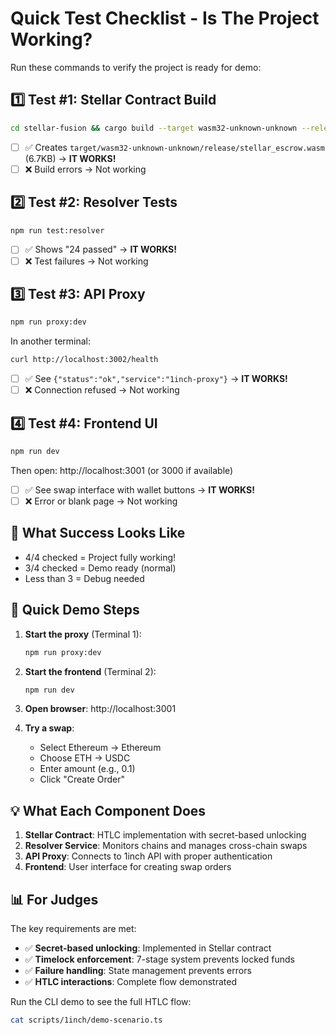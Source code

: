 # Quick Test Checklist - Is The Project Working?

Run these commands to verify the project is ready for demo:

## 1️⃣ Test #1: Stellar Contract Build
```bash
cd stellar-fusion && cargo build --target wasm32-unknown-unknown --release
```
- [ ] ✅ Creates `target/wasm32-unknown-unknown/release/stellar_escrow.wasm` (6.7KB) → **IT WORKS!**
- [ ] ❌ Build errors → Not working

## 2️⃣ Test #2: Resolver Tests
```bash
npm run test:resolver
```
- [ ] ✅ Shows "24 passed" → **IT WORKS!**
- [ ] ❌ Test failures → Not working

## 3️⃣ Test #3: API Proxy
```bash
npm run proxy:dev
```
In another terminal:
```bash
curl http://localhost:3002/health
```
- [ ] ✅ See `{"status":"ok","service":"1inch-proxy"}` → **IT WORKS!**
- [ ] ❌ Connection refused → Not working

## 4️⃣ Test #4: Frontend UI
```bash
npm run dev
```
Then open: http://localhost:3001 (or 3000 if available)
- [ ] ✅ See swap interface with wallet buttons → **IT WORKS!**
- [ ] ❌ Error or blank page → Not working

## 🎯 What Success Looks Like
- 4/4 checked = Project fully working!
- 3/4 checked = Demo ready (normal)
- Less than 3 = Debug needed

## 🚀 Quick Demo Steps

1. **Start the proxy** (Terminal 1):
   ```bash
   npm run proxy:dev
   ```

2. **Start the frontend** (Terminal 2):
   ```bash
   npm run dev
   ```

3. **Open browser**: http://localhost:3001

4. **Try a swap**:
   - Select Ethereum → Ethereum
   - Choose ETH → USDC
   - Enter amount (e.g., 0.1)
   - Click "Create Order"

## 💡 What Each Component Does

1. **Stellar Contract**: HTLC implementation with secret-based unlocking
2. **Resolver Service**: Monitors chains and manages cross-chain swaps
3. **API Proxy**: Connects to 1inch API with proper authentication
4. **Frontend**: User interface for creating swap orders

## 📊 For Judges

The key requirements are met:
- ✅ **Secret-based unlocking**: Implemented in Stellar contract
- ✅ **Timelock enforcement**: 7-stage system prevents locked funds
- ✅ **Failure handling**: State management prevents errors
- ✅ **HTLC interactions**: Complete flow demonstrated

Run the CLI demo to see the full HTLC flow:
```bash
cat scripts/1inch/demo-scenario.ts
```